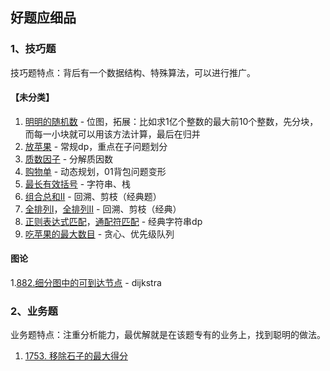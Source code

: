 
## 好题应细品

### 1、技巧题

技巧题特点：背后有一个数据结构、特殊算法，可以进行推广。

#### 【未分类】

1. [明明的随机数](https://www.nowcoder.com/practice/3245215fffb84b7b81285493eae92ff0) - 位图，拓展：比如求1亿个整数的最大前10个整数，先分块，而每一小块就可以用该方法计算，最后在归并
2. [放苹果](https://www.nowcoder.com/practice/bfd8234bb5e84be0b493656e390bdebf) - 常规dp，重点在子问题划分
3. [质数因子](https://www.nowcoder.com/practice/196534628ca6490ebce2e336b47b3607) - 分解质因数
4. [购物单](https://www.nowcoder.com/practice/f9c6f980eeec43ef85be20755ddbeaf4) - 动态规划，01背包问题变形
5. [最长有效括号](https://leetcode.cn/problems/longest-valid-parentheses/) - 字符串、栈
6. [组合总和II](https://leetcode.cn/problems/combination-sum-ii/) - 回溯、剪枝（经典题）
7. [全排列I](https://leetcode.cn/problems/permutations/)，[全排列II](https://leetcode.cn/problems/permutations-ii/) - 回溯、剪枝（经典）
8. [正则表达式匹配](https://leetcode.cn/problems/regular-expression-matching/)，[通配符匹配](https://leetcode.cn/problems/wildcard-matching/comments/) - 经典字符串dp
9. [吃苹果的最大数目](https://leetcode.cn/problems/maximum-number-of-eaten-apples/) - 贪心、优先级队列

#### 图论

1.[882.细分图中的可到达节点](https://leetcode.cn/problems/reachable-nodes-in-subdivided-graph/) - dijkstra

### 2、业务题

业务题特点：注重分析能力，最优解就是在该题专有的业务上，找到聪明的做法。

1. [1753. 移除石子的最大得分](https://leetcode.cn/problems/maximum-score-from-removing-stones/)